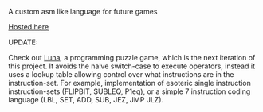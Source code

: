 A custom asm like language for future games

[Hosted here](https://red-ocean-09089d610.2.azurestaticapps.net)

UPDATE:

Check out [Luna](https://github.com/plato4/luna), a programming puzzle game, which is the next iteration of this project. It avoids the naive switch-case to execute operators, instead it uses a lookup table allowing control over what instructions are in the instruction-set. For example, implementation of esoteric single instruction instruction-sets (FLIPBIT, SUBLEQ, P1eq), or a simple 7 instruction coding language (LBL, SET, ADD, SUB, JEZ, JMP JLZ).

